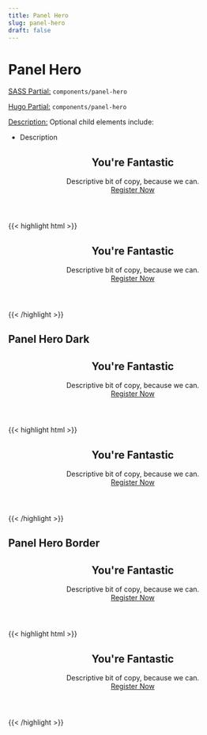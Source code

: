 ```yaml
---
title: Panel Hero
slug: panel-hero
draft: false
---
```


<!-- Header -->
<div class="styleguide__content border-b border-oat-light pb-8 mb-12">
  <h1>Panel Hero</h1>
  <p><u>SASS Partial:</u> <code>components/panel-hero</code></p>
  <p><u>Hugo Partial:</u> <code>components/panel-hero</code></p>
  
  <p><u>Description:</u> Optional child elements include:</p>

  <ul>
      <li>Description</li>
  </ul>
</div>

<!-- Result -->
<div class="styleguide__result">
<header class="panel-hero">
    <h2 class="header-lg | mb-4">You're Fantastic</h2>
    <div class="panel-hero__descr | paragraphs">
        Descriptive bit of copy, because we can.
    </div>
    <div class="panel-hero__action | pt-8">
        <a href="#" class="btn -wide">Register Now</a>
    </div>
</header>           
</div>

<!-- Markup -->

{{< highlight html  >}}
<header class="panel-hero">
    <h2 class="header-lg | mb-4">You're Fantastic</h2>
    <div class="panel-hero__descr | paragraphs">
        Descriptive bit of copy, because we can.
    </div>
    <div class="panel-hero__action | pt-8">
        <a href="#" class="btn -wide">Register Now</a>
    </div>
</header>
{{< /highlight >}}



<div class="styleguide__content border-b border-oat-light pb-8 mb-12">
  <h2>Panel Hero Dark</h2>
</div>
<!-- Result -->
<div class="styleguide__result">
<header class="panel-hero bg-green-darkest">
    <h2 class="header-lg | mb-4">You're Fantastic</h2>
    <div class="panel-hero__descr | paragraphs">
        Descriptive bit of copy, because we can.
    </div>
    <div class="panel-hero__action | pt-8">
        <a href="#" class="btn -wide">Register Now</a>
    </div>
</header>           
</div>

<!-- Markup -->

{{< highlight html  >}}
<header class="panel-hero bg-green-darkest">
    <h2 class="header-lg | mb-4">You're Fantastic</h2>
    <div class="panel-hero__descr | paragraphs">
        Descriptive bit of copy, because we can.
    </div>
    <div class="panel-hero__action | pt-8">
        <a href="#" class="btn -wide">Register Now</a>
    </div>
</header>
{{< /highlight >}}


<div class="styleguide__content border-b border-oat-light pb-8 mb-12">
  <h2>Panel Hero Border</h2>
</div>
<!-- Result -->
<div class="styleguide__result">
<header class="panel-hero -light">
    <h2 class="header-lg | mb-4">You're Fantastic</h2>
    <div class="panel-hero__descr | paragraphs">
        Descriptive bit of copy, because we can.
    </div>
    <div class="panel-hero__action | pt-8">
        <a href="#" class="btn -wide">Register Now</a>
    </div>
</header>           
</div>

<!-- Markup -->

{{< highlight html  >}}
<header class="panel-hero -light">
    <h2 class="header-lg | mb-4">You're Fantastic</h2>
    <div class="panel-hero__descr | paragraphs">
        Descriptive bit of copy, because we can.
    </div>
    <div class="panel-hero__action | pt-8">
        <a href="#" class="btn -wide">Register Now</a>
    </div>
</header>
{{< /highlight >}}
